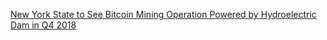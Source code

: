 [New York State to See Bitcoin Mining Operation Powered by Hydroelectric Dam in Q4 2018](https://cointelegraph.com/news/new-york-state-to-see-bitcoin-mining-operation-powered-by-hydroelectric-dam-in-q4-2018)